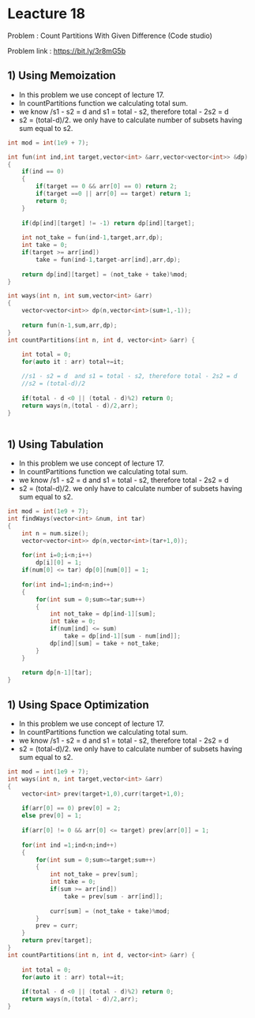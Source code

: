 # Leacture 18

Problem : Count Partitions With Given Difference (Code studio)

Problem link : https://bit.ly/3r8mG5b

## 1) Using Memoization
- In this problem we use concept of lecture 17.
- In countPartitions function we calculating total sum.
- we know /s1 - s2 = d  and s1 = total - s2, therefore total - 2s2 = d
- s2 = (total-d)/2.  we only have to calculate number of subsets having sum equal to s2.


```C++
int mod = int(1e9 + 7);

int fun(int ind,int target,vector<int> &arr,vector<vector<int>> &dp)
{
    if(ind == 0)
    {
        if(target == 0 && arr[0] == 0) return 2;
        if(target ==0 || arr[0] == target) return 1;
        return 0;
    }
    
    if(dp[ind][target] != -1) return dp[ind][target];
    
    int not_take = fun(ind-1,target,arr,dp);
    int take = 0;
    if(target >= arr[ind])
        take = fun(ind-1,target-arr[ind],arr,dp);
    
    return dp[ind][target] = (not_take + take)%mod;
}

int ways(int n, int sum,vector<int> &arr)
{
    vector<vector<int>> dp(n,vector<int>(sum+1,-1));
    
    return fun(n-1,sum,arr,dp);
}
int countPartitions(int n, int d, vector<int> &arr) {
    
    int total = 0;
    for(auto it : arr) total+=it;

    //s1 - s2 = d  and s1 = total - s2, therefore total - 2s2 = d
    //s2 = (total-d)/2
    
    if(total - d <0 || (total - d)%2) return 0;
    return ways(n,(total - d)/2,arr);
}



```

## 1) Using Tabulation
- In this problem we use concept of lecture 17.
- In countPartitions function we calculating total sum.
- we know /s1 - s2 = d  and s1 = total - s2, therefore total - 2s2 = d
- s2 = (total-d)/2.  we only have to calculate number of subsets having sum equal to s2.

```C++
int mod = int(1e9 + 7);
int findWays(vector<int> &num, int tar)
{
    int n = num.size();
    vector<vector<int>> dp(n,vector<int>(tar+1,0));
    
    for(int i=0;i<n;i++)
        dp[i][0] = 1;
    if(num[0] <= tar) dp[0][num[0]] = 1;
    
    for(int ind=1;ind<n;ind++)
    {
        for(int sum = 0;sum<=tar;sum++)
        {
            int not_take = dp[ind-1][sum];
            int take = 0;
            if(num[ind] <= sum)
                take = dp[ind-1][sum - num[ind]];
            dp[ind][sum] = take + not_take;
        }
    }
    
    return dp[n-1][tar];
}
```

## 1) Using Space Optimization

- In this problem we use concept of lecture 17.
- In countPartitions function we calculating total sum.
- we know /s1 - s2 = d  and s1 = total - s2, therefore total - 2s2 = d
- s2 = (total-d)/2.  we only have to calculate number of subsets having sum equal to s2.

```C++
int mod = int(1e9 + 7);
int ways(int n, int target,vector<int> &arr)
{
    vector<int> prev(target+1,0),curr(target+1,0);
    
    if(arr[0] == 0) prev[0] = 2;
    else prev[0] = 1;
    
    if(arr[0] != 0 && arr[0] <= target) prev[arr[0]] = 1;
    
    for(int ind =1;ind<n;ind++)
    {
        for(int sum = 0;sum<=target;sum++)
        {
            int not_take = prev[sum];
            int take = 0;
            if(sum >= arr[ind])
                take = prev[sum - arr[ind]];
    
            curr[sum] = (not_take + take)%mod;
        }
        prev = curr;
    }
    return prev[target];
}
int countPartitions(int n, int d, vector<int> &arr) {
    
    int total = 0;
    for(auto it : arr) total+=it;
    
    if(total - d <0 || (total - d)%2) return 0;
    return ways(n,(total - d)/2,arr);
}

```

